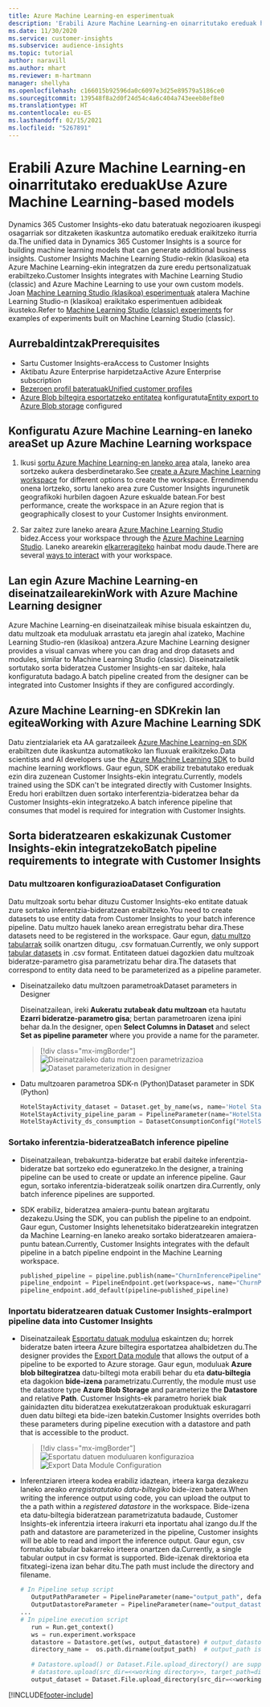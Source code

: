 ```yaml
---
title: Azure Machine Learning-en esperimentuak
description: 'Erabili Azure Machine Learning-en oinarritutako ereduak hemen: Dynamics 365 Customer Insights.'
ms.date: 11/30/2020
ms.service: customer-insights
ms.subservice: audience-insights
ms.topic: tutorial
author: naravill
ms.author: mhart
ms.reviewer: m-hartmann
manager: shellyha
ms.openlocfilehash: c166015b92596da0c6097e3d25e89579a5186ce0
ms.sourcegitcommit: 139548f8a2d0f24d54c4a6c404a743eeeb8ef8e0
ms.translationtype: HT
ms.contentlocale: eu-ES
ms.lasthandoff: 02/15/2021
ms.locfileid: "5267891"
---
```

# <a name="use-azure-machine-learning-based-models"></a><span data-ttu-id="11ad6-103">Erabili Azure Machine Learning-en oinarritutako ereduak</span><span class="sxs-lookup"><span data-stu-id="11ad6-103">Use Azure Machine Learning-based models</span></span>

<span data-ttu-id="11ad6-104">Dynamics 365 Customer Insights-eko datu bateratuak negozioaren ikuspegi osagarriak sor ditzaketen ikaskuntza automatiko ereduak eraikitzeko iturria da.</span><span class="sxs-lookup"><span data-stu-id="11ad6-104">The unified data in Dynamics 365 Customer Insights is a source for building machine learning models that can generate additional business insights.</span></span> <span data-ttu-id="11ad6-105">Customer Insights Machine Learning Studio-rekin (klasikoa) eta Azure Machine Learning-ekin integratzen da zure eredu pertsonalizatuak erabiltzeko.</span><span class="sxs-lookup"><span data-stu-id="11ad6-105">Customer Insights integrates with Machine Learning Studio (classic) and Azure Machine Learning to use your own custom models.</span></span> <span data-ttu-id="11ad6-106">Joan [Machine Learning Studio (klasikoa) esperimentuak](machine-learning-studio-experiments.md) atalera Machine Learning Studio-n (klasikoa) eraikitako esperimentuen adibideak ikusteko.</span><span class="sxs-lookup"><span data-stu-id="11ad6-106">Refer to [Machine Learning Studio (classic) experiments](machine-learning-studio-experiments.md) for examples of experiments built on Machine Learning Studio (classic).</span></span> 

## <a name="prerequisites"></a><span data-ttu-id="11ad6-107">Aurrebaldintzak</span><span class="sxs-lookup"><span data-stu-id="11ad6-107">Prerequisites</span></span>

- <span data-ttu-id="11ad6-108">Sartu Customer Insights-era</span><span class="sxs-lookup"><span data-stu-id="11ad6-108">Access to Customer Insights</span></span>
- <span data-ttu-id="11ad6-109">Aktibatu Azure Enterprise harpidetza</span><span class="sxs-lookup"><span data-stu-id="11ad6-109">Active Azure Enterprise subscription</span></span>
- [<span data-ttu-id="11ad6-110">Bezeroen profil bateratuak</span><span class="sxs-lookup"><span data-stu-id="11ad6-110">Unified customer profiles</span></span>](data-unification.md)
- <span data-ttu-id="11ad6-111">[Azure Blob biltegira esportatzeko entitatea](export-azure-blob-storage.md) konfiguratuta</span><span class="sxs-lookup"><span data-stu-id="11ad6-111">[Entity export to Azure Blob storage](export-azure-blob-storage.md) configured</span></span>

## <a name="set-up-azure-machine-learning-workspace"></a><span data-ttu-id="11ad6-112">Konfiguratu Azure Machine Learning-en laneko area</span><span class="sxs-lookup"><span data-stu-id="11ad6-112">Set up Azure Machine Learning workspace</span></span>

1. <span data-ttu-id="11ad6-113">Ikusi [sortu Azure Machine Learning-en laneko area](https://docs.microsoft.com/azure/machine-learning/concept-workspace#-create-a-workspace) atala, laneko area sortzeko aukera desberdinetarako.</span><span class="sxs-lookup"><span data-stu-id="11ad6-113">See [create a Azure Machine Learning workspace](https://docs.microsoft.com/azure/machine-learning/concept-workspace#-create-a-workspace) for different options to create the workspace.</span></span> <span data-ttu-id="11ad6-114">Errendimendu onena lortzeko, sortu laneko area zure Customer Insights ingurunetik geografikoki hurbilen dagoen Azure eskualde batean.</span><span class="sxs-lookup"><span data-stu-id="11ad6-114">For best performance, create the workspace in an Azure region that is geographically closest to your Customer Insights environment.</span></span>

1. <span data-ttu-id="11ad6-115">Sar zaitez zure laneko areara [Azure Machine Learning Studio](https://ml.azure.com/) bidez.</span><span class="sxs-lookup"><span data-stu-id="11ad6-115">Access your workspace through the [Azure Machine Learning Studio](https://ml.azure.com/).</span></span> <span data-ttu-id="11ad6-116">Laneko arearekin [elkarreragiteko](https://docs.microsoft.com/azure/machine-learning/concept-workspace#tools-for-workspace-interaction) hainbat modu daude.</span><span class="sxs-lookup"><span data-stu-id="11ad6-116">There are several [ways to interact](https://docs.microsoft.com/azure/machine-learning/concept-workspace#tools-for-workspace-interaction) with your workspace.</span></span>

## <a name="work-with-azure-machine-learning-designer"></a><span data-ttu-id="11ad6-117">Lan egin Azure Machine Learning-en diseinatzailearekin</span><span class="sxs-lookup"><span data-stu-id="11ad6-117">Work with Azure Machine Learning designer</span></span>

<span data-ttu-id="11ad6-118">Azure Machine Learning-en diseinatzaileak mihise bisuala eskaintzen du, datu multzoak eta moduluak arrastatu eta jaregin ahal izateko, Machine Learning Studio-ren (klasikoa) antzera.</span><span class="sxs-lookup"><span data-stu-id="11ad6-118">Azure Machine Learning designer provides a visual canvas where you can drag and drop datasets and modules, similar to Machine Learning Studio (classic).</span></span> <span data-ttu-id="11ad6-119">Diseinatzailetik sortutako sorta bideratzea Customer Insights-en sar daiteke, hala konfiguratuta badago.</span><span class="sxs-lookup"><span data-stu-id="11ad6-119">A batch pipeline created from the designer can be integrated into Customer Insights if they are configured accordingly.</span></span> 
   
## <a name="working-with-azure-machine-learning-sdk"></a><span data-ttu-id="11ad6-120">Azure Machine Learning-en SDKrekin lan egitea</span><span class="sxs-lookup"><span data-stu-id="11ad6-120">Working with Azure Machine Learning SDK</span></span>

<span data-ttu-id="11ad6-121">Datu zientzialariek eta AA garatzaileek [Azure Machine Learning-en SDK](https://docs.microsoft.com/python/api/overview/azure/ml/?view=azure-ml-py&preserve-view=true) erabiltzen dute ikaskuntza automatikoko lan fluxuak eraikitzeko.</span><span class="sxs-lookup"><span data-stu-id="11ad6-121">Data scientists and AI developers use the [Azure Machine Learning SDK](https://docs.microsoft.com/python/api/overview/azure/ml/?view=azure-ml-py&preserve-view=true) to build machine learning workflows.</span></span> <span data-ttu-id="11ad6-122">Gaur egun, SDK erabiliz trebatutako ereduak ezin dira zuzenean Customer Insights-ekin integratu.</span><span class="sxs-lookup"><span data-stu-id="11ad6-122">Currently, models trained using the SDK can't be integrated directly with Customer Insights.</span></span> <span data-ttu-id="11ad6-123">Eredu hori erabiltzen duen sortako interferentzia-bideratzea behar da Customer Insights-ekin integratzeko.</span><span class="sxs-lookup"><span data-stu-id="11ad6-123">A batch inference pipeline that consumes that model is required for integration with Customer Insights.</span></span>

## <a name="batch-pipeline-requirements-to-integrate-with-customer-insights"></a><span data-ttu-id="11ad6-124">Sorta bideratzearen eskakizunak Customer Insights-ekin integratzeko</span><span class="sxs-lookup"><span data-stu-id="11ad6-124">Batch pipeline requirements to integrate with Customer Insights</span></span>

### <a name="dataset-configuration"></a><span data-ttu-id="11ad6-125">Datu multzoaren konfigurazioa</span><span class="sxs-lookup"><span data-stu-id="11ad6-125">Dataset Configuration</span></span>

<span data-ttu-id="11ad6-126">Datu multzoak sortu behar dituzu Customer Insights-eko entitate datuak zure sortako inferentzia-bideratzean erabiltzeko.</span><span class="sxs-lookup"><span data-stu-id="11ad6-126">You need to create datasets to use entity data from Customer Insights to your batch inference pipeline.</span></span> <span data-ttu-id="11ad6-127">Datu multzo hauek laneko arean erregistratu behar dira.</span><span class="sxs-lookup"><span data-stu-id="11ad6-127">These datasets need to be registered in the workspace.</span></span> <span data-ttu-id="11ad6-128">Gaur egun, [datu multzo tabularrak](https://docs.microsoft.com/azure/machine-learning/how-to-create-register-datasets#tabulardataset) soilik onartzen ditugu, .csv formatuan.</span><span class="sxs-lookup"><span data-stu-id="11ad6-128">Currently, we only support [tabular datasets](https://docs.microsoft.com/azure/machine-learning/how-to-create-register-datasets#tabulardataset) in .csv format.</span></span> <span data-ttu-id="11ad6-129">Entitateen datuei dagozkien datu multzoak bideratze-parametro gisa parametrizatu behar dira.</span><span class="sxs-lookup"><span data-stu-id="11ad6-129">The datasets that correspond to entity data need to be parameterized as a pipeline parameter.</span></span>
   
* <span data-ttu-id="11ad6-130">Diseinatzaileko datu multzoen parametroak</span><span class="sxs-lookup"><span data-stu-id="11ad6-130">Dataset parameters in Designer</span></span>
   
     <span data-ttu-id="11ad6-131">Diseinatzailean, ireki **Aukeratu zutabeak datu multzoan** eta hautatu **Ezarri bideratze-parametro gisa**; bertan parametroaren izena ipini behar da.</span><span class="sxs-lookup"><span data-stu-id="11ad6-131">In the designer, open **Select Columns in Dataset** and select **Set as pipeline parameter** where you provide a name for the parameter.</span></span>

     > [!div class="mx-imgBorder"]
     > <span data-ttu-id="11ad6-132">![Diseinatzaileko datu multzoen parametrizazioa](media/intelligence-designer-dataset-parameters.png "Diseinatzaileko datu multzoen parametrizazioa")</span><span class="sxs-lookup"><span data-stu-id="11ad6-132">![Dataset parameterization in designer](media/intelligence-designer-dataset-parameters.png "Dataset parameterization in designer")</span></span>
   
* <span data-ttu-id="11ad6-133">Datu multzoaren parametroa SDK-n (Python)</span><span class="sxs-lookup"><span data-stu-id="11ad6-133">Dataset parameter in SDK (Python)</span></span>
   
   ```python
   HotelStayActivity_dataset = Dataset.get_by_name(ws, name='Hotel Stay Activity Data')
   HotelStayActivity_pipeline_param = PipelineParameter(name="HotelStayActivity_pipeline_param", default_value=HotelStayActivity_dataset)
   HotelStayActivity_ds_consumption = DatasetConsumptionConfig("HotelStayActivity_dataset", HotelStayActivity_pipeline_param)
   ```

### <a name="batch-inference-pipeline"></a><span data-ttu-id="11ad6-134">Sortako inferentzia-bideratzea</span><span class="sxs-lookup"><span data-stu-id="11ad6-134">Batch inference pipeline</span></span>
  
* <span data-ttu-id="11ad6-135">Diseinatzailean, trebakuntza-bideratze bat erabil daiteke inferentzia-bideratze bat sortzeko edo eguneratzeko.</span><span class="sxs-lookup"><span data-stu-id="11ad6-135">In the designer, a training pipeline can be used to create or update an inference pipeline.</span></span> <span data-ttu-id="11ad6-136">Gaur egun, sortako inferentzia-bideratzeak soilik onartzen dira.</span><span class="sxs-lookup"><span data-stu-id="11ad6-136">Currently, only batch inference pipelines are supported.</span></span>

* <span data-ttu-id="11ad6-137">SDK erabiliz, bideratzea amaiera-puntu batean argitaratu dezakezu.</span><span class="sxs-lookup"><span data-stu-id="11ad6-137">Using the SDK, you can publish the pipeline to an endpoint.</span></span> <span data-ttu-id="11ad6-138">Gaur egun, Customer Insights lehenetsitako bideratzearekin integratzen da Machine Learning-en laneko areako sortako bideratzearen amaiera-puntu batean.</span><span class="sxs-lookup"><span data-stu-id="11ad6-138">Currently, Customer Insights integrates with the default pipeline in a batch pipeline endpoint in the Machine Learning workspace.</span></span>
   
   ```python
   published_pipeline = pipeline.publish(name="ChurnInferencePipeline", description="Published Churn Inference pipeline")
   pipeline_endpoint = PipelineEndpoint.get(workspace=ws, name="ChurnPipelineEndpoint") 
   pipeline_endpoint.add_default(pipeline=published_pipeline)
   ```

### <a name="import-pipeline-data-into-customer-insights"></a><span data-ttu-id="11ad6-139">Inportatu bideratzearen datuak Customer Insights-era</span><span class="sxs-lookup"><span data-stu-id="11ad6-139">Import pipeline data into Customer Insights</span></span>

* <span data-ttu-id="11ad6-140">Diseinatzaileak [Esportatu datuak modulua](https://docs.microsoft.com/azure/machine-learning/algorithm-module-reference/export-data) eskaintzen du; horrek bideratze baten irteera Azure biltegira esportatzea ahalbidetzen du.</span><span class="sxs-lookup"><span data-stu-id="11ad6-140">The designer provides the [Export Data module](https://docs.microsoft.com/azure/machine-learning/algorithm-module-reference/export-data) that allows the output of a pipeline to be exported to Azure storage.</span></span> <span data-ttu-id="11ad6-141">Gaur egun, moduluak **Azure blob biltegiratzea** datu-biltegi mota erabili behar du eta **datu-biltegia** eta dagokion **bide-izena** parametrizatu.</span><span class="sxs-lookup"><span data-stu-id="11ad6-141">Currently, the module must use the datastore type **Azure Blob Storage** and parameterize the **Datastore** and relative **Path**.</span></span> <span data-ttu-id="11ad6-142">Customer Insights-ek parametro horiek biak gainidazten ditu bideratzea exekutatzerakoan produktuak eskuragarri duen datu biltegi eta bide-izen batekin.</span><span class="sxs-lookup"><span data-stu-id="11ad6-142">Customer Insights overrides both these parameters during pipeline execution with a datastore and path that is accessible to the product.</span></span>
   > [!div class="mx-imgBorder"]
   > <span data-ttu-id="11ad6-143">![Esportatu datuen moduluaren konfigurazioa](media/intelligence-designer-importdata.png "Esportatu datuen moduluaren konfigurazioa")</span><span class="sxs-lookup"><span data-stu-id="11ad6-143">![Export Data Module Configuration](media/intelligence-designer-importdata.png "Export Data Module Configuration")</span></span>
   
* <span data-ttu-id="11ad6-144">Inferentziaren irteera kodea erabiliz idaztean, irteera karga dezakezu laneko areako *erregistratutako datu-biltegiko* bide-izen batera.</span><span class="sxs-lookup"><span data-stu-id="11ad6-144">When writing the inference output using code, you can upload the output to the a path within a *registered datastore* in the workspace.</span></span> <span data-ttu-id="11ad6-145">Bide-izena eta datu-biltegia bideratzean parametrizatuta badaude, Customer Insights-ek inferentzia irteera irakurri eta inportatu ahal izango du.</span><span class="sxs-lookup"><span data-stu-id="11ad6-145">If the path and datastore are parameterized in the pipeline, Customer insights will be able to read and import the inference output.</span></span> <span data-ttu-id="11ad6-146">Gaur egun, csv formatuko tabular bakarreko irteera onartzen da.</span><span class="sxs-lookup"><span data-stu-id="11ad6-146">Currently, a single tabular output in csv format is supported.</span></span> <span data-ttu-id="11ad6-147">Bide-izenak direktorioa eta fitxategi-izena izan behar ditu.</span><span class="sxs-lookup"><span data-stu-id="11ad6-147">The path must include the directory and filename.</span></span>

   ```python
   # In Pipeline setup script
      OutputPathParameter = PipelineParameter(name="output_path", default_value="HotelChurnOutput/HotelChurnOutput.csv")
      OutputDatastoreParameter = PipelineParameter(name="output_datastore", default_value="workspaceblobstore")
   ...
   # In pipeline execution script
      run = Run.get_context()
      ws = run.experiment.workspace
      datastore = Datastore.get(ws, output_datastore) # output_datastore is parameterized
      directory_name =  os.path.dirname(output_path)  # output_path is parameterized.
      
      # Datastore.upload() or Dataset.File.upload_directory() are supported methods to uplaod the data
      # datastore.upload(src_dir=<<working directory>>, target_path=directory_name, overwrite=False, show_progress=True)
      output_dataset = Dataset.File.upload_directory(src_dir=<<working directory>>, target = (datastore, directory_name)) # Remove trailing "/" from directory_name
   ```


[!INCLUDE[footer-include](../includes/footer-banner.md)]